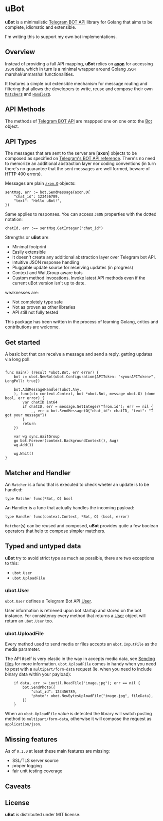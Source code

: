 # uBot
**uBot** is a minimalistic [Telegram BOT API](https://core.telegram.org/bots/api/) library for Golang that aims to be complete, idiomatic and extensible.

I'm writing this to support my own bot implementations. 

## Overview
Instead of providing a full API mapping, **uBot** relies on [**axon**](https://github.com/sdurz/axon) for accessing `JSON` data, which in turn is a minimal wrapper around Golang `JSON` marshal/unmarshal functionalities.

It features a simple but extensible mechanism for message routing and filtering that allows the developers to write, reuse and compose their own [`Matcher`s](https://pkg.go.dev/github.com/sdurz/ubot#Matcher) and [`Handler`s](https://pkg.go.dev/github.com/sdurz/ubot#Handler).

## API Methods
The methods of [Telegram BOT API](https://core.telegram.org/bots/api/) are mappped one on one onto the [Bot](https://pkg.go.dev/github.com/sdurz/ubot#Bot) object. 

## API Types
The messages that are sent to the server are [**axon**] objects to be composed as specified on [Telegram's BOT API reference](https://core.telegram.org/bots/api).
There's no need to memorize an additional abstraction layer nor coding conventions (in turn there's no guarantee that the sent messages are well formed, beware of HTTP 400 errors). 


Messages are plain [`axon.O`](https://pkg.go.dev/github.com/sdurz/axon#O) objects:

```golang
sentMsg, err := bot.SendMessage(axon.O{
	"chat_id": 123456789,
	"text": "Hello uBot!",
})
```

Same applies to responses. You can access `JSON` properties with the dotted notation:

```golang
chatId, err :== sentMsg.GetInteger("chat_id")

```


Strengths or **uBot** are:
- Minimal footprint
- Easily extensible
- It doesn't create any additional abstraction layer over Telegram bot API.
- Intuitive JSON response handling
- Pluggable update source for receiving updates (in progress)
- Context and WaitGroup aware bots
- Custom method invocations. Invoke latest API methods even if the current uBot version isn't up to date.

weaknesses are:
- Not completely type safe
- Not as proven as other libraries
- API still not fully tested
  
This package has been written in the process of learning Golang, critics and contributions are welcome.

## Get started
A basic bot that can receive a message and send a reply, getting updates via long poll:

```golang

func main() (result *ubot.Bot, err error) {  
	bot := ubot.NewBot(ubot.Configuration{APIToken: "<yourAPIToken>", LongPoll: true})

	bot.AddMessageHandler(ubot.Any,
	), func(ctx context.Context, bot *ubot.Bot, message ubot.O) (done bool, err error) {
        var chatID int64
		if chatID, err = message.GetInteger("from.id"); err == nil {
		    _, err = bot.SendMessage(O{"chat_id": chatID, "text": "I got your message"})
        }
		return
	})

    var wg sync.WaitGroup
    go bot.Forever(context.BackgroundContext(), &wg)
    wg.Add(1)

    wg.Wait()
}

```

## Matcher and Handler

An `Matcher` is a func that is executed to check wheter an update is to be handled:

```golang
type Matcher func(*Bot, O) bool
```

An Handler is a func that actually handles the incoming payload:
```golang
type Handler func(context.Context, *Bot, O) (bool, error)
```

`Matcher`(s) can be reused and composed, **uBot** provides quite a few boolean operators that help to compose simpler matchers.

## Typed and untyped data

**uBot** try to avoid strict type as much as possible, there are two exceptions to this:

* `ubot.User`
* `ubot.UploadFile`
  
### ubot.User

`ubot.User` defines a Telegram Bot API [User](https://core.telegram.org/bots/api#user).

User information is retrieved upon bot startup and stored on the bot instance. For consistency every method that returns a [User](https://core.telegram.org/bots/api#user) object will return an `ubot.User` too.
   
### ubot.UploadFile

Every method used to send media or files accepts an `ubot.InputFile` as the media parameter.

The API itself is very elastic in the way in accepts media data, see [Sending files](https://core.telegram.org/bots/api#sending-files) for more information. `ubot.UploadFile` comes in handy when you need to post with a `multipart/form-data` request (ie. when you need to include binary data within your payload):

```golang
	if data, err := ioutil.ReadFile("image.jpg"); err == nil {
		bot.SendPhoto({
			"chat_id": 123456789,
			"photo": ubot.NewBytesUploadFile("image.jpg", fileData),
		})
	}
```

When an `ubot.UploadFile` value is detected the library will switch posting method to `multipart/form-data`, otherwise it will compose the request as `application/json`.

## Missing features

As of `0.1.0` at least these main features are missing:
* SSL/TLS server source
* proper logging
* fair unit testing coverage

## Caveats


## License
**uBot** is distributed under MIT license.